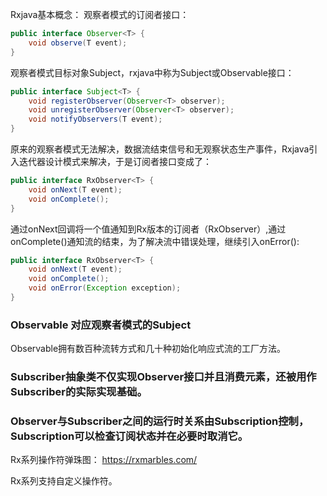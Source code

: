 Rxjava基本概念：
观察者模式的订阅者接口：
```java
public interface Observer<T> {
    void observe(T event);
}
```
观察者模式目标对象Subject，rxjava中称为Subject或Observable接口：

```java
public interface Subject<T> {
    void registerObserver(Observer<T> observer);
    void unregisterObserver(Observer<T> observer);
    void notifyObservers(T event);
}
```
原来的观察者模式无法解决，数据流结束信号和无观察状态生产事件，Rxjava引入迭代器设计模式来解决，于是订阅者接口变成了：
```java
public interface RxObserver<T> {
    void onNext(T event);
    void onComplete();
}
```
通过onNext回调将一个值通知到Rx版本的订阅者（RxObserver）,通过onComplete()通知流的结束，为了解决流中错误处理，继续引入onError():
```java
public interface RxObserver<T> {
    void onNext(T event);
    void onComplete();
    void onError(Exception exception);
}
```
### Observable 对应观察者模式的Subject

Observable拥有数百种流转方式和几十种初始化响应式流的工厂方法。

### Subscriber抽象类不仅实现Observer接口并且消费元素，还被用作Subscriber的实际实现基础。

### Observer与Subscriber之间的运行时关系由Subscription控制，Subscription可以检查订阅状态并在必要时取消它。

Rx系列操作符弹珠图： https://rxmarbles.com/

Rx系列支持自定义操作符。